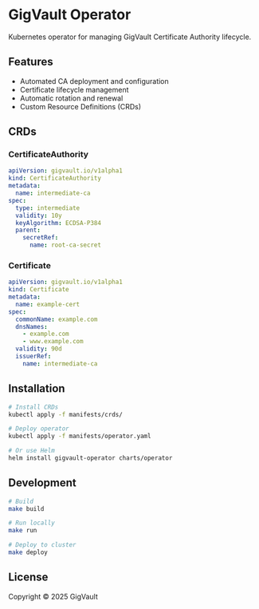 # GigVault Operator

Kubernetes operator for managing GigVault Certificate Authority lifecycle.

## Features

- Automated CA deployment and configuration
- Certificate lifecycle management
- Automatic rotation and renewal
- Custom Resource Definitions (CRDs)

## CRDs

### CertificateAuthority

```yaml
apiVersion: gigvault.io/v1alpha1
kind: CertificateAuthority
metadata:
  name: intermediate-ca
spec:
  type: intermediate
  validity: 10y
  keyAlgorithm: ECDSA-P384
  parent:
    secretRef:
      name: root-ca-secret
```

### Certificate

```yaml
apiVersion: gigvault.io/v1alpha1
kind: Certificate
metadata:
  name: example-cert
spec:
  commonName: example.com
  dnsNames:
    - example.com
    - www.example.com
  validity: 90d
  issuerRef:
    name: intermediate-ca
```

## Installation

```bash
# Install CRDs
kubectl apply -f manifests/crds/

# Deploy operator
kubectl apply -f manifests/operator.yaml

# Or use Helm
helm install gigvault-operator charts/operator
```

## Development

```bash
# Build
make build

# Run locally
make run

# Deploy to cluster
make deploy
```

## License

Copyright © 2025 GigVault

